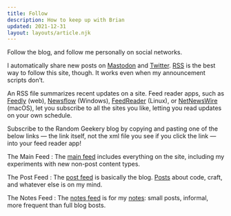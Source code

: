 ```yaml
---
title: Follow
description: How to keep up with Brian
updated: 2021-12-31
layout: layouts/article.njk
---
```

Follow the blog, and follow me personally on social networks.

[Mastodon]: https://hackers.town/@randomgeek
[Twitter]: https://twitter.com/brianwisti
[RSS]: https://en.wikipedia.org/wiki/RSS

I automatically share new posts on [Mastodon][] and [Twitter][].  [RSS][] is
the best way to follow this site, though. It works even when my announcement
scripts don’t.

[Feedly]: https://feedly.com
[Newsflow]: https://www.microsoft.com/en-us/p/newsflow/9nblggh58s5r
[FeedReader]: https://jangernert.github.io/FeedReader/
[NetNewsWire]: https://ranchero.com/netnewswire/[NetNewsWire]


An RSS file summarizes recent updates on a site. Feed reader apps, such as
[Feedly][] (web), [Newsflow][] (Windows), [FeedReader][] (Linux), or
[NetNewsWire][] (macOS), let you subscribe to all the sites you like, letting
you read updates on your own schedule.

Subscribe to the Random Geekery blog by copying and pasting one of the
below links — the link itself, not the xml file you see if you click the
link — into your feed reader app!

[main feed]: /index.xml
[post feed]: /post/index.xml
[Posts]: /post/
[notes feed]: /note/index.xml
[notes]: /note/

The Main Feed
: The [main feed][] includes everything on the site,
  including my experiments with new non-post content types.

The Post Feed
: The [post feed][] is basically the blog. [Posts][] about
  code, craft, and whatever else is on my mind.

The Notes Feed
: The [notes feed][] is for my [notes][]: small posts, informal, more frequent than full blog bosts.
